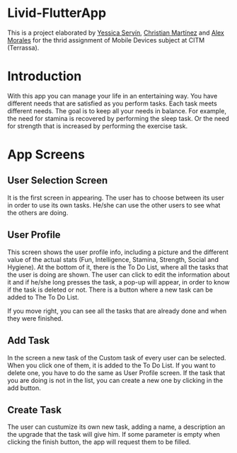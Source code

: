 # Livid-FlutterApp
This is a project elaborated by [Yessica Servín](https://github.com/YessicaSD), [Christian Martínez]() and [Alex Morales](https://github.com/AlexMG99) for the thrid assignment of Mobile Devices subject at CITM (Terrassa).

# Introduction
With this app you can manage your life in an entertaining way.
You have different needs that are satisfied as you perform tasks. Each task meets different needs.
The goal is to keep all your needs in balance.
For example, the need for stamina is recovered by performing the sleep task. Or the need for strength that is increased by performing the exercise task.

# App Screens
## User Selection Screen
It is the first screen in appearing. The user has to choose between its user in order to use its own tasks. He/she can use the other users to see what the others are doing.

## User Profile
This screen shows the user profile info, including a picture and the different value of the actual stats (Fun, Intelligence, Stamina, Strength, Social and Hygiene). At the bottom of it, there is the To Do List, where all the tasks that the user is doing are shown. The user can click to edit the information about it and if he/she long presses the task, a pop-up will appear, in order to know if the task is deleted or not. There is a button where a new task can be added to The To Do List.

If you move right, you can see all the tasks that are already done and when they were finished.

## Add Task
In the screen a new task of the Custom task of every user can be selected. When you click one of them, it is added to the To Do List. If you want to delete one, you have to do the same as User Profile screen. If the task that you are doing is not in the list, you can create a new one by clicking in the add button.

## Create Task
The user can custumize its own new task, adding a name, a description an the upgrade that the task will give him. If some parameter is empty when clicking the finish button, the app will request them to be filled.
